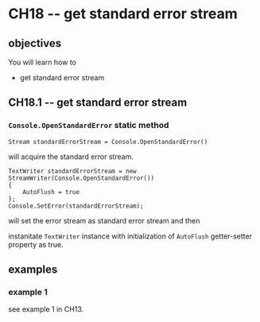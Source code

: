 # CH18 -- get standard error stream
## objectives
You will learn how to

+ get standard error stream

## CH18.1 -- get standard error stream
### `Console.OpenStandardError` static method

```
Stream standardErrorStream = Console.OpenStandardError()
```

will acquire the standard error stream.

```
TextWriter standardErrorStream = new StreamWriter(Console.OpenStandardError())
{
    AutoFlush = true
};
Console.SetError(standardErrorStream);
```

will set the error stream as standard error stream and then
 
instanitate `TextWriter` instance with initialization of `AutoFlush` getter-setter property as true.

## examples
### example 1
see example 1 in CH13.
